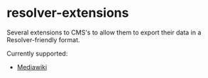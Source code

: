 # resolver-extensions
Several extensions to CMS's to allow them to export their data in a Resolver-friendly format.

Currently supported:
* [Mediawiki](https://github.com/PACKED-vzw/resolver-extensions/tree/master/mediawiki)
